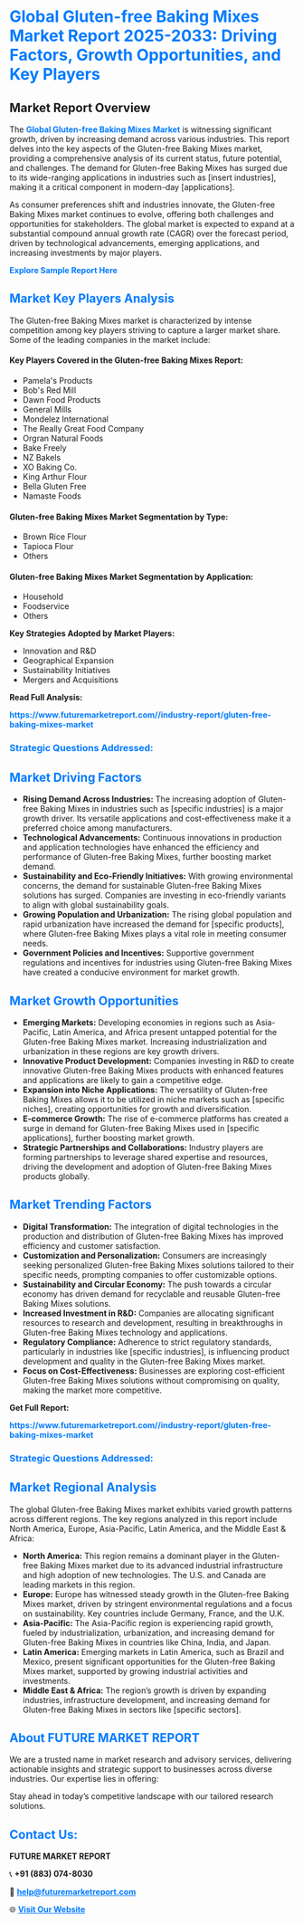 <h1 style="color: #007BFF;">Global Gluten-free Baking Mixes Market Report 2025-2033: Driving Factors, Growth Opportunities, and Key Players</h1>

<section id="overview">
<h2>Market Report Overview</h2>
<p>The <a href="https://www.futuremarketreport.com//industry-report/gluten-free-baking-mixes-market" style="color: #007BFF; text-decoration: none;"><strong>Global Gluten-free Baking Mixes Market</strong></a> is witnessing significant growth, driven by increasing demand across various industries. This report delves into the key aspects of the Gluten-free Baking Mixes market, providing a comprehensive analysis of its current status, future potential, and challenges. The demand for Gluten-free Baking Mixes has surged due to its wide-ranging applications in industries such as [insert industries], making it a critical component in modern-day [applications].</p>
<p>As consumer preferences shift and industries innovate, the Gluten-free Baking Mixes market continues to evolve, offering both challenges and opportunities for stakeholders. The global market is expected to expand at a substantial compound annual growth rate (CAGR) over the forecast period, driven by technological advancements, emerging applications, and increasing investments by major players.</p>
</section>

<section id="overview">
<p><a href="https://www.futuremarketreport.com//request-sample/reportId=51824" style="color: #007BFF; text-decoration: none;"><strong>Explore Sample Report Here</strong></a></p>
</section>

<section id="key-players">
<h2 style="color: #007BFF;">Market Key Players Analysis</h2>
<p>The Gluten-free Baking Mixes market is characterized by intense competition among key players striving to capture a larger market share. Some of the leading companies in the market include:</p>
<h4>Key Players Covered in the Gluten-free Baking Mixes Report:</h4>
<ul><li>Pamela&#039;s Products</li><li>Bob&#039;s Red Mill</li><li>Dawn Food Products</li><li>General Mills</li><li>Mondelez International</li><li>The Really Great Food Company</li><li>Orgran Natural Foods</li><li>Bake Freely</li><li>NZ Bakels</li><li>XO Baking Co.</li><li>King Arthur Flour</li><li>Bella Gluten Free</li><li>Namaste Foods</li></ul>
<h4>Gluten-free Baking Mixes Market Segmentation by Type:</h4>
<ul><li>Brown Rice Flour</li><li>Tapioca Flour</li><li>Others</li></ul>

<h4>Gluten-free Baking Mixes Market Segmentation by Application:</h4>
<ul><li>Household</li><li>Foodservice</li><li>Others</li></ul>
<p><strong>Key Strategies Adopted by Market Players:</strong></p>
<ul>
<li>Innovation and R&D</li>
<li>Geographical Expansion</li>
<li>Sustainability Initiatives</li>
<li>Mergers and Acquisitions</li>
</ul>
</section>

<section>
<p><strong>Read Full Analysis: </strong></p><a href="https://www.futuremarketreport.com//industry-report/gluten-free-baking-mixes-market" style="color: #007BFF; text-decoration: none;"><strong>https://www.futuremarketreport.com//industry-report/gluten-free-baking-mixes-market</strong></a>
<h3 style="color: #007BFF;">Strategic Questions Addressed:</h3>
</section>

<section id="driving-factors">
<h2 style="color: #007BFF;">Market Driving Factors</h2>
<ul>
<li><strong>Rising Demand Across Industries:</strong> The increasing adoption of Gluten-free Baking Mixes in industries such as [specific industries] is a major growth driver. Its versatile applications and cost-effectiveness make it a preferred choice among manufacturers.</li>
<li><strong>Technological Advancements:</strong> Continuous innovations in production and application technologies have enhanced the efficiency and performance of Gluten-free Baking Mixes, further boosting market demand.</li>
<li><strong>Sustainability and Eco-Friendly Initiatives:</strong> With growing environmental concerns, the demand for sustainable Gluten-free Baking Mixes solutions has surged. Companies are investing in eco-friendly variants to align with global sustainability goals.</li>
<li><strong>Growing Population and Urbanization:</strong> The rising global population and rapid urbanization have increased the demand for [specific products], where Gluten-free Baking Mixes plays a vital role in meeting consumer needs.</li>
<li><strong>Government Policies and Incentives:</strong> Supportive government regulations and incentives for industries using Gluten-free Baking Mixes have created a conducive environment for market growth.</li>
</ul>
</section>

<section id="growth-opportunities">
<h2 style="color: #007BFF;">Market Growth Opportunities</h2>
<ul>
<li><strong>Emerging Markets:</strong> Developing economies in regions such as Asia-Pacific, Latin America, and Africa present untapped potential for the Gluten-free Baking Mixes market. Increasing industrialization and urbanization in these regions are key growth drivers.</li>
<li><strong>Innovative Product Development:</strong> Companies investing in R&D to create innovative Gluten-free Baking Mixes products with enhanced features and applications are likely to gain a competitive edge.</li>
<li><strong>Expansion into Niche Applications:</strong> The versatility of Gluten-free Baking Mixes allows it to be utilized in niche markets such as [specific niches], creating opportunities for growth and diversification.</li>
<li><strong>E-commerce Growth:</strong> The rise of e-commerce platforms has created a surge in demand for Gluten-free Baking Mixes used in [specific applications], further boosting market growth.</li>
<li><strong>Strategic Partnerships and Collaborations:</strong> Industry players are forming partnerships to leverage shared expertise and resources, driving the development and adoption of Gluten-free Baking Mixes products globally.</li>
</ul>
</section>

<section id="trending-factors">
<h2 style="color: #007BFF;">Market Trending Factors</h2>
<ul>
<li><strong>Digital Transformation:</strong> The integration of digital technologies in the production and distribution of Gluten-free Baking Mixes has improved efficiency and customer satisfaction.</li>
<li><strong>Customization and Personalization:</strong> Consumers are increasingly seeking personalized Gluten-free Baking Mixes solutions tailored to their specific needs, prompting companies to offer customizable options.</li>
<li><strong>Sustainability and Circular Economy:</strong> The push towards a circular economy has driven demand for recyclable and reusable Gluten-free Baking Mixes solutions.</li>
<li><strong>Increased Investment in R&D:</strong> Companies are allocating significant resources to research and development, resulting in breakthroughs in Gluten-free Baking Mixes technology and applications.</li>
<li><strong>Regulatory Compliance:</strong> Adherence to strict regulatory standards, particularly in industries like [specific industries], is influencing product development and quality in the Gluten-free Baking Mixes market.</li>
<li><strong>Focus on Cost-Effectiveness:</strong> Businesses are exploring cost-efficient Gluten-free Baking Mixes solutions without compromising on quality, making the market more competitive.</li>
</ul>
</section>

<section>
<p><strong>Get Full Report: </strong></p><a href="https://www.futuremarketreport.com//industry-report/gluten-free-baking-mixes-market" style="color: #007BFF; text-decoration: none;"><strong>https://www.futuremarketreport.com//industry-report/gluten-free-baking-mixes-market</strong></a>
<h3 style="color: #007BFF;">Strategic Questions Addressed:</h3>
</section>


<section id="regional-analysis">
<h2 style="color: #007BFF;">Market Regional Analysis</h2>
<p>The global Gluten-free Baking Mixes market exhibits varied growth patterns across different regions. The key regions analyzed in this report include North America, Europe, Asia-Pacific, Latin America, and the Middle East & Africa:</p>
<ul>
<li><strong>North America:</strong> This region remains a dominant player in the Gluten-free Baking Mixes market due to its advanced industrial infrastructure and high adoption of new technologies. The U.S. and Canada are leading markets in this region.</li>
<li><strong>Europe:</strong> Europe has witnessed steady growth in the Gluten-free Baking Mixes market, driven by stringent environmental regulations and a focus on sustainability. Key countries include Germany, France, and the U.K.</li>
<li><strong>Asia-Pacific:</strong> The Asia-Pacific region is experiencing rapid growth, fueled by industrialization, urbanization, and increasing demand for Gluten-free Baking Mixes in countries like China, India, and Japan.</li>
<li><strong>Latin America:</strong> Emerging markets in Latin America, such as Brazil and Mexico, present significant opportunities for the Gluten-free Baking Mixes market, supported by growing industrial activities and investments.</li>
<li><strong>Middle East & Africa:</strong> The region’s growth is driven by expanding industries, infrastructure development, and increasing demand for Gluten-free Baking Mixes in sectors like [specific sectors].</li>
</ul>
</section>

<footer>
<h2 style="color: #007BFF;">About FUTURE MARKET REPORT</h2>
<p>We are a trusted name in market research and advisory services, delivering actionable insights and strategic support to businesses across diverse industries. Our expertise lies in offering:</p>

<p>Stay ahead in today’s competitive landscape with our tailored research solutions.</p>

<h2 style="color: #007BFF;">Contact Us:</h2>
<p><strong>FUTURE MARKET REPORT</strong></p>
<p>📞 <strong>+91 (883) 074-8030</strong></p>
<p>📧 <strong><a href="mailto:help@futuremarketreport.com" style="color: #007BFF;">help@futuremarketreport.com</a></strong></p>
<p>🌐 <strong><a href="https://www.futuremarketreport.com/" style="color: #007BFF;">Visit Our Website</a></strong></p>
</footer>
